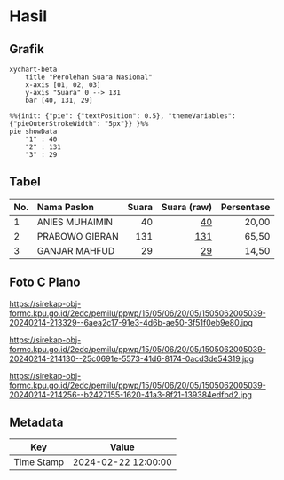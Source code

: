 # Hasil

## Grafik

```mermaid
xychart-beta
    title "Perolehan Suara Nasional"
    x-axis [01, 02, 03]
    y-axis "Suara" 0 --> 131
    bar [40, 131, 29]
```

```mermaid
%%{init: {"pie": {"textPosition": 0.5}, "themeVariables": {"pieOuterStrokeWidth": "5px"}} }%%
pie showData
    "1" : 40
    "2" : 131
    "3" : 29
```

## Tabel

| No. | Nama Paslon    | Suara | Suara (raw) | Persentase |
|:--- |:-------------- | -----:| -----------:| ----------:|
| 1   | ANIES MUHAIMIN | 40    | [40][p-1]   | 20,00      |
| 2   | PRABOWO GIBRAN | 131   | [131][p-2]  | 65,50      |
| 3   | GANJAR MAHFUD  | 29    | [29][p-3]   | 14,50      |


[p-1]: https://github.com/gigit-pemilu/pemilu-2024/blob/main/pilpres/hitung-suara/sub/15-jambi/sub/05--muaro-jambi/sub/06-kumpeh-ulu/sub/2005-kasang-pudak/sub/039-tps/sub/paslon-1.txt
[p-2]: https://github.com/gigit-pemilu/pemilu-2024/blob/main/pilpres/hitung-suara/sub/15-jambi/sub/05--muaro-jambi/sub/06-kumpeh-ulu/sub/2005-kasang-pudak/sub/039-tps/sub/paslon-2.txt
[p-3]: https://github.com/gigit-pemilu/pemilu-2024/blob/main/pilpres/hitung-suara/sub/15-jambi/sub/05--muaro-jambi/sub/06-kumpeh-ulu/sub/2005-kasang-pudak/sub/039-tps/sub/paslon-3.txt

## Foto C Plano

https://sirekap-obj-formc.kpu.go.id/2edc/pemilu/ppwp/15/05/06/20/05/1505062005039-20240214-213329--6aea2c17-91e3-4d6b-ae50-3f51f0eb9e80.jpg

https://sirekap-obj-formc.kpu.go.id/2edc/pemilu/ppwp/15/05/06/20/05/1505062005039-20240214-214130--25c0691e-5573-41d6-8174-0acd3de54319.jpg

https://sirekap-obj-formc.kpu.go.id/2edc/pemilu/ppwp/15/05/06/20/05/1505062005039-20240214-214256--b2427155-1620-41a3-8f21-139384edfbd2.jpg


## Metadata

| Key        | Value               |
| ---------- | ------------------- |
| Time Stamp | 2024-02-22 12:00:00 |



